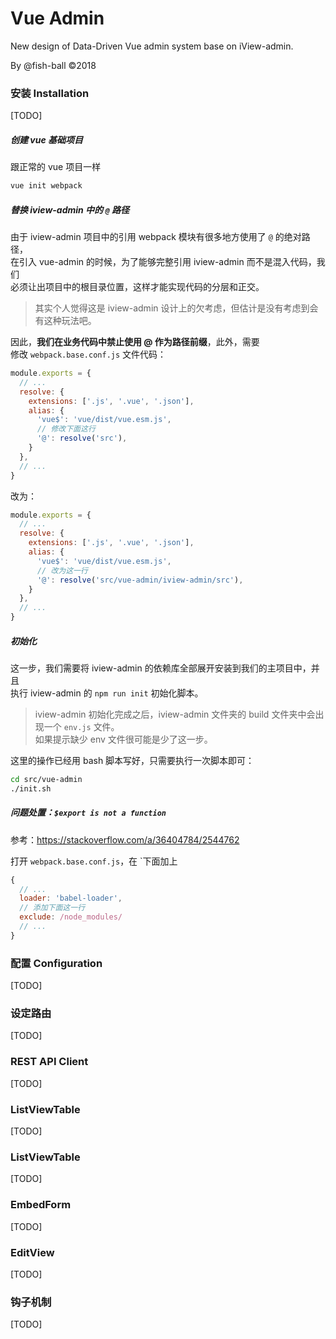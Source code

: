 Vue Admin
=========

New design of Data-Driven Vue admin system base on iView-admin.

By @fish-ball &copy;2018

### 安装 Installation

\[TODO\]
##### 创建 vue 基础项目

跟正常的 vue 项目一样

```bash
vue init webpack
```

##### 替换 iview-admin 中的 `@` 路径

由于 iview-admin 项目中的引用 webpack 模块有很多地方使用了 `@` 的绝对路径，\
在引入 vue-admin 的时候，为了能够完整引用 iview-admin 而不是混入代码，我们\
必须让出项目中的根目录位置，这样才能实现代码的分层和正交。

> 其实个人觉得这是 iview-admin 设计上的欠考虑，但估计是没有考虑到会有这种玩法吧。

因此，**我们在业务代码中禁止使用 @ 作为路径前缀**，此外，需要\
修改 `webpack.base.conf.js` 文件代码：

```javascript
module.exports = {
  // ...
  resolve: {
    extensions: ['.js', '.vue', '.json'],
    alias: {
      'vue$': 'vue/dist/vue.esm.js',
      // 修改下面这行
      '@': resolve('src'),
    }
  },
  // ...
}
```

改为：

```javascript
module.exports = {
  // ...
  resolve: {
    extensions: ['.js', '.vue', '.json'],
    alias: {
      'vue$': 'vue/dist/vue.esm.js',
      // 改为这一行
      '@': resolve('src/vue-admin/iview-admin/src'),
    }
  },
  // ...
}
```

##### 初始化

这一步，我们需要将 iview-admin 的依赖库全部展开安装到我们的主项目中，并且\
执行 iview-admin 的 `npm run init` 初始化脚本。

> iview-admin 初始化完成之后，iview-admin 文件夹的 build 文件夹中会出现一个 `env.js` 文件。\
如果提示缺少 env 文件很可能是少了这一步。

这里的操作已经用 bash 脚本写好，只需要执行一次脚本即可：

```bash
cd src/vue-admin
./init.sh
```

##### 问题处置：`$export is not a function`

参考：<https://stackoverflow.com/a/36404784/2544762>

打开 `webpack.base.conf.js`，在 `下面加上

```javascript
{
  // ...
  loader: 'babel-loader',
  // 添加下面这一行
  exclude: /node_modules/
  // ...
}
```

### 配置 Configuration

\[TODO\]

### 设定路由

\[TODO\]

### REST API Client

\[TODO\]

### ListViewTable

\[TODO\]

### ListViewTable

\[TODO\]

### EmbedForm

\[TODO\]

### EditView

\[TODO\]

### 钩子机制

\[TODO\]


